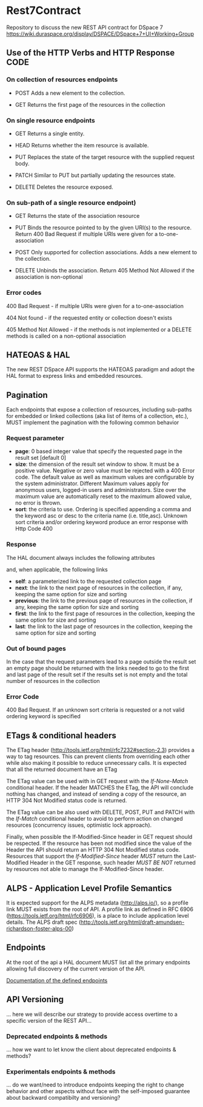 # Rest7Contract
Repository to discuss the new REST API contract for DSpace 7 <https://wiki.duraspace.org/display/DSPACE/DSpace+7+UI+Working+Group>

## Use of the HTTP Verbs and HTTP Response CODE

### On collection of resources endpoints
- POST
Adds a new element to the collection.

- GET
Returns the first page of the resources in the collection

### On single resource endpoints
- GET
Returns a single entity.

- HEAD
Returns whether the item resource is available.

- PUT
Replaces the state of the target resource with the supplied request body.

- PATCH
Similar to PUT but partially updating the resources state.

- DELETE
Deletes the resource exposed.

### On sub-path of a single resource endpoint)
- GET
Returns the state of the association resource

- PUT
Binds the resource pointed to by the given URI(s) to the resource. Return 400 Bad Request if multiple URIs were given for a to-one-association

- POST
Only supported for collection associations. Adds a new element to the collection.

- DELETE
Unbinds the association. Return 405 Method Not Allowed if the association is non-optional

### Error codes
400 Bad Request - if multiple URIs were given for a to-one-association

404 Not found - if the requested entity or collection doesn't exists

405 Method Not Allowed - if the methods is not implemented or a DELETE methods is called on a non-optional association

## HATEOAS & HAL
The new REST DSpace API supports the HATEOAS paradigm and adopt the HAL format to express links and embedded resources.

## Pagination
Each endpoints that expose a collection of resources, including sub-paths for embedded or linked collections (aka list of items of a collection, etc.), MUST implement the pagination with the following common behavior

### Request parameter
- **page**: 0 based integer value that specify the requested page in the result set [default 0]
- **size**: the dimension of the result set window to show. It must be a positive value. Negative or zero value must be rejected with a 400 Error code. The default value as well as maximum values are configurable by the system administrator. Different Maximum values apply for anonymous users, logged-in users and administrators. Size over the maximum value are automatically reset to the maximum allowed value, no error is thrown.
- **sort**: the criteria to use. Ordering is specified appending a comma and the keyword asc or desc to the criteria name (i.e. title,asc). Unknown sort criteria and/or ordering keyword produce an error response with Http Code 400

### Response
The HAL document always includes the following attributes

and, when applicable, the following links
- **self**: a parameterized link to the requested collection page
- **next**: the link to the next page of resources in the collection, if any, keeping the same option for size and sorting 
- **previous**: the link to the previous page of resources in the collection, if any, keeping the same option for size and sorting
- **first**: the link to the first page of resources in the collection, keeping the same option for size and sorting
- **last**: the link to the last page of resources in the collection, keeping the same option for size and sorting

### Out of bound pages
In the case that the request parameters lead to a page outside the result set an empty page should be returned with the links needed to go to the first and last page of the result set if the results set is not empty and the total number of resources in the collection

### Error Code
400 Bad Request. If an unknown sort criteria is requested or a not valid ordering keyword is specified

## ETags & conditional headers
The ETag header (<http://tools.ietf.org/html/rfc7232#section-2.3>) provides a way to tag resources. This can prevent clients from overriding each other while also making it possible to reduce unnecessary calls. It is expected that all the returned document have an ETag

The ETag value can be used with in GET request with the *If-None-Match* conditional header. If the header MATCHES the ETag, the API will conclude nothing has changed, and instead of sending a copy of the resource, an HTTP 304 Not Modified status code is returned.

The ETag value can be also used with DELETE, POST, PUT and PATCH with the *If-Match* conditional header to avoid to perform action on changed resources (concurrency issues, optimistic lock approach).

Finally, when possible the If-Modified-Since header in GET request should be respected. If the resource has been not modified since the value of the Header the API should return an
HTTP 304 Not Modified status code. Resources that support the *If-Modified-Since* header *MUST* return the Last-Modified Header in the GET response, such header *MUST BE NOT* returned by resources not able to manage the If-Modified-Since header.  

## ALPS - Application Level Profile Semantics
It is expected support for the ALPS metadata (<http://alps.io/>), so a profile link MUST exists from the root of API.
A profile link as defined in RFC 6906 (<https://tools.ietf.org/html/rfc6906>), is a place to include application level details. The ALPS draft spec (http://tools.ietf.org/html/draft-amundsen-richardson-foster-alps-00)

## Endpoints
At the root of the api a HAL document MUST list all the primary endpoints allowing full discovery of the current version of the API.

[Documentation of the defined endpoints](endpoints.md) 
 
## API Versioning
... here we will describe our strategy to provide access overtime to a specific version of the REST API... 
### Deprecated endpoints & methods
... how we want to let know the client about deprecated endpoints & methods?
### Experimentals endpoints & methods
... do we want/need to introduce endpoints keeping the right to change behavior and other aspects without face with the self-imposed guarantee about backward compatibilty and versioning? 